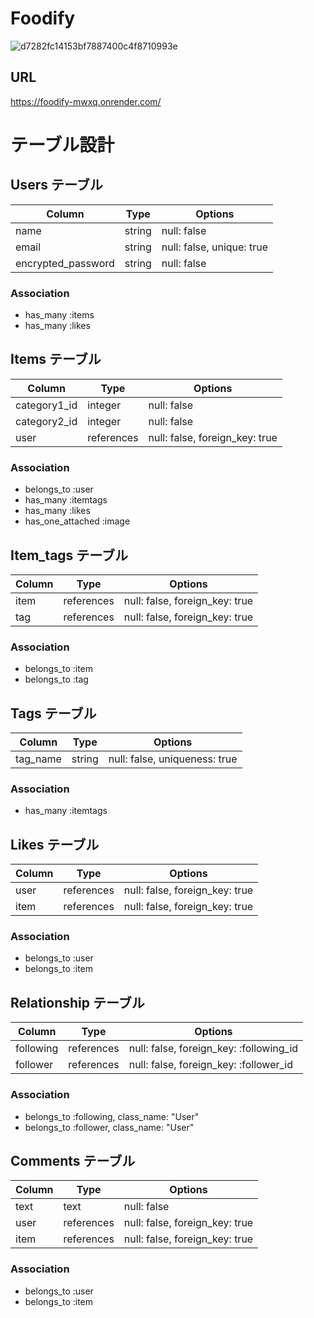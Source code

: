 # Foodify
![d7282fc14153bf7887400c4f8710993e](https://github.com/ko-dai0102/foodify/assets/104829293/f5ebb139-4676-4f61-96a2-257fcab1e902)

## URL
https://foodify-mwxq.onrender.com/

# テーブル設計

## Users テーブル

| Column             | Type       | Options                   |
| ------------------ | ---------- | ------------------------- |
| name               | string     | null: false               |
| email              | string     | null: false, unique: true |
| encrypted_password | string     | null: false               |

### Association

- has_many :items
- has_many :likes

## Items テーブル

| Column        | Type       | Options                        |
| ------------- | ---------- | ------------------------------ |
| category1_id  | integer    | null: false                    |
| category2_id  | integer    | null: false                    |
| user          | references | null: false, foreign_key: true |

### Association

- belongs_to :user
- has_many :itemtags
- has_many :likes
- has_one_attached :image

## Item_tags テーブル

| Column | Type       | Options                        |
| ------ | ---------- | ------------------------------ |
| item   | references | null: false, foreign_key: true |
| tag    | references | null: false, foreign_key: true |

### Association

- belongs_to :item
- belongs_to :tag

## Tags テーブル

| Column   | Type   | Options                       |
| -------- | ------ | ----------------------------- |
| tag_name | string | null: false, uniqueness: true |

### Association

- has_many :itemtags

## Likes テーブル

| Column | Type       | Options                        |
| ------ | ---------- | ------------------------------ |
| user   | references | null: false, foreign_key: true |
| item   | references | null: false, foreign_key: true |

### Association

- belongs_to :user
- belongs_to :item

## Relationship テーブル

| Column    | Type       | Options                                 |
| --------- | ---------- | --------------------------------------- |
| following | references | null: false, foreign_key: :following_id |
| follower  | references | null: false, foreign_key: :follower_id  |

### Association

- belongs_to :following, class_name: "User"
- belongs_to :follower, class_name: "User"

## Comments テーブル

| Column | Type       | Options                        |
| ------ | ---------- | ------------------------------ |
| text   | text       | null: false                    |
| user   | references | null: false, foreign_key: true |
| item   | references | null: false, foreign_key: true |

### Association

- belongs_to :user
- belongs_to :item
